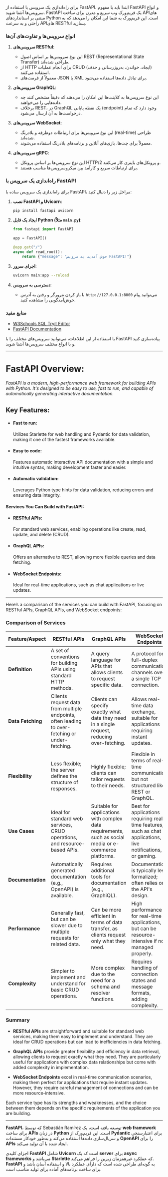برای راه‌اندازی یک سرویس با استفاده از FastAPI، ابتدا باید با مفهوم FastAPI و انواع سرویس‌ها آشنا شوید. FastAPI یک فریم‌ورک وب سریع و مدرن برای ساخت APIهای مبتنی بر استانداردهای Python است. این فریم‌ورک به شما این امکان را می‌دهد که به راحتی و به سرعت APIهای RESTful بسازید.

### انواع سرویس‌ها و تفاوت‌های آن‌ها

1. **سرویس‌های RESTful**:
   - این نوع سرویس‌ها بر اساس اصول REST (Representational State Transfer) طراحی شده‌اند.
   - از HTTP برای انجام عملیات CRUD (ایجاد، خواندن، به‌روزرسانی و حذف) استفاده می‌کنند.
   - معمولاً از فرمت‌های JSON یا XML برای تبادل داده‌ها استفاده می‌شود.

2. **سرویس‌های GraphQL**:
   - این نوع سرویس‌ها به کلاینت‌ها این امکان را می‌دهند که دقیقاً مشخص کنند چه داده‌هایی را می‌خواهند.
   - برخلاف REST، در GraphQL یک نقطه پایانی (endpoint) وجود دارد که تمام درخواست‌ها به آن ارسال می‌شود.

3. **سرویس‌های WebSocket**:
   - این نوع سرویس‌ها برای ارتباطات دوطرفه و بلادرنگ (real-time) طراحی شده‌اند.
   - معمولاً برای چت‌ها، بازی‌های آنلاین و برنامه‌های بلادرنگ استفاده می‌شوند.

4. **سرویس‌های gRPC**:
   - این نوع سرویس‌ها بر اساس پروتکل HTTP/2 و پروتکل‌های باینری کار می‌کنند.
   - برای ارتباطات سریع و کارآمد بین میکروسرویس‌ها مناسب هستند.

### راه‌اندازی یک سرویس با FastAPI

برای راه‌اندازی یک سرویس ساده با FastAPI، مراحل زیر را دنبال کنید:

1. **نصب FastAPI و Uvicorn**:
   ```bash
   pip install fastapi uvicorn
   ```

2. **ایجاد یک فایل Python (مثلاً `main.py`)**:
   ```python
   from fastapi import FastAPI

   app = FastAPI()

   @app.get("/")
   async def read_root():
       return {"message": "خوش آمدید به سرویس FastAPI!"}
   ```

3. **اجرای سرور**:
   ```bash
   uvicorn main:app --reload
   ```

4. **دسترسی به سرویس**:
   - با باز کردن مرورگر و رفتن به آدرس `http://127.0.0.1:8000` می‌توانید پیام خوش‌آمدگویی را مشاهده کنید.

### منابع مفید
- [W3Schools SQL Tryit Editor](https://www.w3schools.com/sql/trysql.asp?filename=trysql_editor)
- [FastAPI Documentation](https://fastapi.tiangolo.com/)

با استفاده از این اطلاعات، می‌توانید سرویس‌های مختلف را با FastAPI پیاده‌سازی کنید و با انواع مختلف سرویس‌ها آشنا شوید.






---

# FastAPI Overview:
###### FastAPI is a modern, high-performance web framework for building APIs with Python. It's designed to be easy to use, fast to run, and capable of automatically generating interactive documentation.


## Key Features:


- <h4>Fast to run: </h4>Utilizes Starlette for web handling and Pydantic for data validation, making it one of the fastest frameworks available.
- <h4>Easy to code:</h4>Features automatic interactive API documentation with a simple and intuitive syntax, making development faster and easier.
- <h4>Automatic validation:</h4>Leverages Python type hints for data validation, reducing errors and ensuring data integrity.


#### Services You Can Build with FastAPI:


- <h4>RESTful APIs:</h4> For standard web services, enabling operations like create, read, update, and delete (CRUD).
- <h4>GraphQL APIs:</h4> Offers an alternative to REST, allowing more flexible queries and data fetching.
- <h4>WebSocket Endpoints:</h4> Ideal for real-time applications, such as chat applications or live updates.
---


Here’s a comparison of the services you can build with FastAPI, focusing on RESTful APIs, GraphQL APIs, and WebSocket endpoints:

### Comparison of Services

| Feature/Aspect          | RESTful APIs                                      | GraphQL APIs                                      | WebSocket Endpoints                               |
|-------------------------|--------------------------------------------------|--------------------------------------------------|--------------------------------------------------|
| **Definition**          | A set of conventions for building APIs using standard HTTP methods. | A query language for APIs that allows clients to request specific data. | A protocol for full-duplex communication channels over a single TCP connection. |
| **Data Fetching**       | Clients request data from multiple endpoints, often leading to over-fetching or under-fetching. | Clients can specify exactly what data they need in a single request, reducing over-fetching. | Allows real-time data exchange, suitable for applications requiring instant updates. |
| **Flexibility**         | Less flexible; the server defines the structure of responses. | Highly flexible; clients can tailor requests to their needs. | Flexible in terms of real-time communication but not structured like REST or GraphQL. |
| **Use Cases**           | Ideal for standard web services, CRUD operations, and resource-based APIs. | Suitable for applications with complex data requirements, such as social media or e-commerce platforms. | Best for applications requiring real-time features, such as chat applications, live notifications, or gaming. |
| **Documentation**       | Automatically generated documentation (e.g., OpenAPI) is available. | Requires additional tools for documentation (e.g., GraphiQL). | Documentation is typically less formalized; often relies on the API's design. |
| **Performance**         | Generally fast, but can be slower due to multiple requests for related data. | Can be more efficient in terms of data transfer, as clients request only what they need. | High performance for real-time applications, but can be resource-intensive if not managed properly. |
| **Complexity**          | Simpler to implement and understand for basic CRUD operations. | More complex due to the need for a schema and resolver functions. | Requires handling of connection states and message formats, adding complexity. |

### Summary

- **RESTful APIs** are straightforward and suitable for standard web services, making them easy to implement and understand. They are ideal for CRUD operations but can lead to inefficiencies in data fetching.
  
- **GraphQL APIs** provide greater flexibility and efficiency in data retrieval, allowing clients to request exactly what they need. They are particularly useful for applications with complex data relationships but come with added complexity in implementation.

- **WebSocket Endpoints** excel in real-time communication scenarios, making them perfect for applications that require instant updates. However, they require careful management of connections and can be more resource-intensive.

Each service type has its strengths and weaknesses, and the choice between them depends on the specific requirements of the application you are building.





---
**FastAPI**، که توسط Sebastián Ramírez توسعه یافته است، یک **web framework** برای ساخت **APIs** در زبان **Python** است. این فریم‌ورک از **Pydantic** برای اعتبارسنجی و سریال‌سازی داده‌ها استفاده می‌کند و به‌طور خودکار مستندات **OpenAPI** را برای **APIs** ایجاد شده با آن تولید می‌کند.

اجزای کلیدی **FastAPI** شامل **Uvicorn** است که یک **server** برای **async frameworks** می‌باشد و **Starlette** که عملکرد غیرهمزمان زیرین را فراهم می‌کند. **FastAPI** به گونه‌ای طراحی شده است که دارای عملکرد بالا و استفاده آسان باشد و برای ساخت برنامه‌های آماده برای تولید مناسب است.
